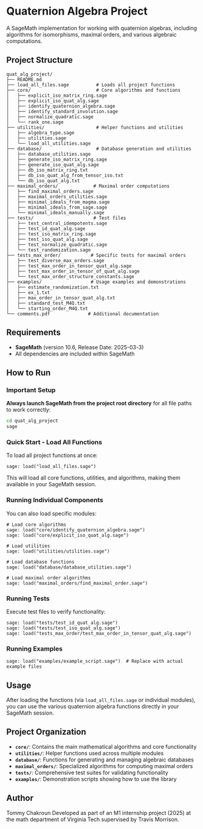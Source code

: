 # Quaternion Algebra Project

A SageMath implementation for working with quaternion algebras, including algorithms for isomorphisms, maximal orders, and various algebraic computations.

## Project Structure

```
quat_alg_project/
├── README.md
├── load_all_files.sage          # Loads all project functions
├── core/                        # Core algorithms and functions
│   ├── explicit_iso_matrix_ring.sage
│   ├── explicit_iso_quat_alg.sage
│   ├── identify_quaternion_algebra.sage
│   ├── identify_standard_involution.sage
│   ├── normalize_quadratic.sage
│   └── rank_one.sage
├── utilities/                   # Helper functions and utilities
│   ├── algebra_type.sage
│   ├── utilities.sage
│   └── load_all_utilities.sage
├── database/                    # Database generation and utilities
│   ├── database_utilities.sage
│   ├── generate_iso_matrix_ring.sage
│   ├── generate_iso_quat_alg.sage
│   ├── db_iso_matrix_ring.txt
│   ├── db_iso_quat_alg_from_tensor_iso.txt
│   └── db_iso_quat_alg.txt
├── maximal_orders/             # Maximal order computations
│   ├── find_maximal_orders.sage
│   ├── maximal_orders_utilities.sage
│   ├── minimal_ideals_from_magma.sage
│   ├── minimal_ideals_from_sage.sage
│   └── minimal_ideals_manually.sage
├── tests/                      # Test files
│   ├── test_central_idempotents.sage
│   ├── test_id_quat_alg.sage
│   ├── test_iso_matrix_ring.sage
│   ├── test_iso_quat_alg.sage
│   ├── test_normalize_quadratic.sage
│   └── test_randomization.sage
├── tests_max_order/           # Specific tests for maximal orders
│   ├── test_diverse_max_orders.sage
│   ├── test_max_order_in_tensor_quat_alg.sage
│   ├── test_max_order_in_tensor_of_quat_alg.sage
│   └── test_max_order_structure_constants.sage
├── examples/                  # Usage examples and demonstrations
│   ├── estimate_randomization.txt
│   ├── ex_1.txt
│   ├── max_order_in_tensor_quat_alg.txt
│   ├── standard_test_M4Q.txt
│   └── starting_order_M4Q.txt
└── comments.pdf              # Additional documentation
```

## Requirements

- **SageMath** (version 10.6, Release Date: 2025-03-3)
- All dependencies are included within SageMath

## How to Run

### Important Setup

**Always launch SageMath from the project root directory** for all file paths to work correctly:

```bash
cd quat_alg_project
sage
```

### Quick Start - Load All Functions

To load all project functions at once:

```sage
sage: load("load_all_files.sage")
```

This will load all core functions, utilities, and algorithms, making them available in your SageMath session.

### Running Individual Components

You can also load specific modules:

```sage
# Load core algorithms
sage: load("core/identify_quaternion_algebra.sage")
sage: load("core/explicit_iso_quat_alg.sage")

# Load utilities
sage: load("utilities/utilities.sage")

# Load database functions
sage: load("database/database_utilities.sage")

# Load maximal order algorithms
sage: load("maximal_orders/find_maximal_order.sage")
```

### Running Tests

Execute test files to verify functionality:

```sage
sage: load("tests/test_id_quat_alg.sage")
sage: load("tests/test_iso_quat_alg.sage")
sage: load("tests_max_order/test_max_order_in_tensor_quat_alg.sage")
```

### Running Examples

```sage
sage: load("examples/example_script.sage")  # Replace with actual example files
```

## Usage

After loading the functions (via `load_all_files.sage` or individual modules), you can use the various quaternion algebra functions directly in your SageMath session.

## Project Organization

- **`core/`**: Contains the main mathematical algorithms and core functionality
- **`utilities/`**: Helper functions used across multiple modules
- **`database/`**: Functions for generating and managing algebraic databases
- **`maximal_orders/`**: Specialized algorithms for computing maximal orders
- **`tests/`**: Comprehensive test suites for validating functionality
- **`examples/`**: Demonstration scripts showing how to use the library


## Author

Tommy Chakroun
Developed as part of an M1 internship project (2025) at the math department of Virginia Tech supervised by Travis Morrison.